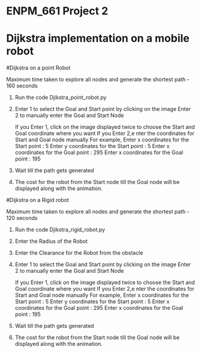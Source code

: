 # ENPM_661 Project 2
# Dijkstra implementation on a mobile robot

#Dijkstra on a point Robot

Maximum time taken to explore all nodes and generate the shortest path - 160 seconds

1) Run the code Djikstra_point_robot.py
2) Enter 1 to select the Goal and Start point by clicking on the image
   Enter 2 to manually enter the Goal and Start Node
   
   If you Enter 1, click on the image displayed twice to choose the Start and Goal coordinate where you want
   If you Enter 2,e nter the coordinates for Start and Goal node manually
  For example, 
  Enter x coordinates for the Start point : 5
  Enter y coordinates for the Start point : 5
  Enter x coordinates for the Goal point : 295
  Enter x coordinates for the Goal point : 195
  
3) Wait till the path gets generated
4) The cost for the robot from the Start node till the Goal node will be displayed along with the animation.


#Dijkstra on a Rigid robot

Maximum time taken to explore all nodes and generate the shortest path - 120 seconds

1) Run the code Djikstra_rigid_robot.py
2) Enter the Radius of the Robot
3) Enter the Clearance for the Robot from the obstacle
4) Enter 1 to select the Goal and Start point by clicking on the image
   Enter 2 to manually enter the Goal and Start Node
   
   If you Enter 1, click on the image displayed twice to choose the Start and Goal coordinate where you want
   If you Enter 2,e nter the coordinates for Start and Goal node manually
  For example, 
  Enter x coordinates for the Start point : 5
  Enter y coordinates for the Start point : 5
  Enter x coordinates for the Goal point : 295
  Enter x coordinates for the Goal point : 195
  
5) Wait till the path gets generated
6) The cost for the robot from the Start node till the Goal node will be displayed along with the animation.




  
  
